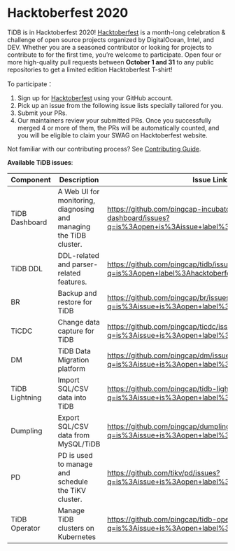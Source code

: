 # Hacktoberfest 2020

TiDB is in Hacktoberfest 2020! [Hacktoberfest](https://hacktoberfest.digitalocean.com/) is a month-long celebration & challenge of open source projects organized by DigitalOcean, Intel, and DEV. Whether you are a seasoned contributor or looking for projects to contribute to for the first time, you’re welcome to participate. Open four or more high-quality pull requests between **October 1 and 31** to any public repositories to get a limited edition Hacktoberfest T-shirt!

To participate：

1. Sign up for [Hacktoberfest](https://hacktoberfest.digitalocean.com/login) using your GitHub account.
2. Pick up an issue from the following issue lists specially tailored for you.
3. Submit your PRs.
4. Our maintainers review your submitted PRs. Once you successfully merged 4 or more of them, the PRs will be automatically counted, and you will be eligible to claim your SWAG on Hacktoberfest website.

Not familiar with our contributing process? See [Contributing Guide](../contributors/README.md).

**Available TiDB issues**:

|  Component | Description  | Issue Link   |
|---|---|---|
|  TiDB Dashboard | A Web UI for monitoring, diagnosing and managing the TiDB cluster.   | <https://github.com/pingcap-incubator/tidb-dashboard/issues?q=is%3Aopen+is%3Aissue+label%3AHacktoberfest>   |
|  TiDB DDL | DDL-related and parser-related features.  | <https://github.com/pingcap/tidb/issues?q=is%3Aopen+label%3Ahacktoberfest+label%3Asig%2FDDL>   |
| BR | Backup and restore for TiDB | <https://github.com/pingcap/br/issues?q=is%3Aissue+is%3Aopen+label%3AHacktoberfest> |
| TiCDC | Change data capture for TiDB | <https://github.com/pingcap/ticdc/issues?q=is%3Aissue+is%3Aopen+label%3AHacktoberfest> |
| DM | TiDB Data Migration platform | <https://github.com/pingcap/dm/issues?q=is%3Aissue+is%3Aopen+label%3AHacktoberfest> |
| TiDB Lightning | Import SQL/CSV data into TiDB | <https://github.com/pingcap/tidb-lightning/issues?q=is%3Aissue+is%3Aopen+label%3AHacktoberfest> |
| Dumpling | Export SQL/CSV data from MySQL/TiDB | <https://github.com/pingcap/dumpling/issues?q=is%3Aissue+is%3Aopen+label%3AHacktoberfest> |
|  PD | PD is used to manage and schedule the TiKV cluster.  | <https://github.com/tikv/pd/issues?q=is%3Aissue+is%3Aopen+label%3AHacktoberfest>   |
| TiDB Operator | Manage TiDB clusters on Kubernetes | <https://github.com/pingcap/tidb-operator/issues?q=is%3Aissue+is%3Aopen+label%3AHacktoberfest> |
 <!---Please add your issues in the table-->
